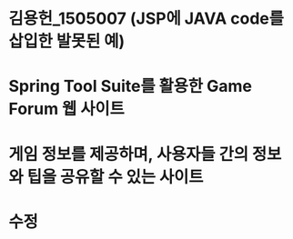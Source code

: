 # 김용헌_1505007 (JSP에 JAVA code를 삽입한 발못된 예)
# Spring Tool Suite를 활용한 Game Forum 웹 사이트
# 게임 정보를 제공하며, 사용자들 간의 정보와 팁을 공유할 수 있는 사이트

# 수정
